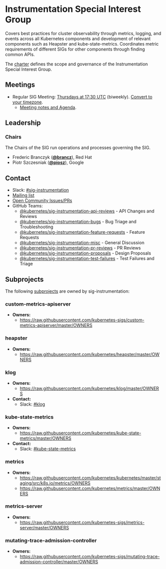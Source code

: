 <!---
This is an autogenerated file!

Please do not edit this file directly, but instead make changes to the
sigs.yaml file in the project root.

To understand how this file is generated, see https://git.k8s.io/community/generator/README.md
--->
# Instrumentation Special Interest Group

Covers best practices for cluster observability through metrics, logging, and events across all Kubernetes components and development of relevant components such as Heapster and kube-state-metrics. Coordinates metric requirements of different SIGs for other components through finding common APIs.

The [charter](charter.md) defines the scope and governance of the Instrumentation Special Interest Group.

## Meetings
* Regular SIG Meeting: [Thursdays at 17:30 UTC](https://docs.google.com/document/d/1FE4AQ8B49fYbKhfg4Tx0cui1V0eI4o3PxoqQPUwNEiU/edit?usp=sharing) (biweekly). [Convert to your timezone](http://www.thetimezoneconverter.com/?t=17:30&tz=UTC).
  * [Meeting notes and Agenda](https://docs.google.com/document/d/17emKiwJeqfrCsv0NZ2FtyDbenXGtTNCsDEiLbPa7x7Y/edit).

## Leadership

### Chairs
The Chairs of the SIG run operations and processes governing the SIG.

* Frederic Branczyk (**[@brancz](https://github.com/brancz)**), Red Hat
* Piotr Szczesniak (**[@piosz](https://github.com/piosz)**), Google

## Contact
- Slack: [#sig-instrumentation](https://kubernetes.slack.com/messages/sig-instrumentation)
- [Mailing list](https://groups.google.com/forum/#!forum/kubernetes-sig-instrumentation)
- [Open Community Issues/PRs](https://github.com/kubernetes/community/labels/sig%2Finstrumentation)
- GitHub Teams:
    - [@kubernetes/sig-instrumentation-api-reviews](https://github.com/orgs/kubernetes/teams/sig-instrumentation-api-reviews) - API Changes and Reviews
    - [@kubernetes/sig-instrumentation-bugs](https://github.com/orgs/kubernetes/teams/sig-instrumentation-bugs) - Bug Triage and Troubleshooting
    - [@kubernetes/sig-instrumentation-feature-requests](https://github.com/orgs/kubernetes/teams/sig-instrumentation-feature-requests) - Feature Requests
    - [@kubernetes/sig-instrumentation-misc](https://github.com/orgs/kubernetes/teams/sig-instrumentation-misc) - General Discussion
    - [@kubernetes/sig-instrumentation-pr-reviews](https://github.com/orgs/kubernetes/teams/sig-instrumentation-pr-reviews) - PR Reviews
    - [@kubernetes/sig-instrumentation-proposals](https://github.com/orgs/kubernetes/teams/sig-instrumentation-proposals) - Design Proposals
    - [@kubernetes/sig-instrumentation-test-failures](https://github.com/orgs/kubernetes/teams/sig-instrumentation-test-failures) - Test Failures and Triage

## Subprojects

The following [subprojects][subproject-definition] are owned by sig-instrumentation:
### custom-metrics-apiserver
- **Owners:**
  - https://raw.githubusercontent.com/kubernetes-sigs/custom-metrics-apiserver/master/OWNERS
### heapster
- **Owners:**
  - https://raw.githubusercontent.com/kubernetes/heapster/master/OWNERS
### klog
- **Owners:**
  - https://raw.githubusercontent.com/kubernetes/klog/master/OWNERS
- **Contact:**
  - Slack: [#klog](https://kubernetes.slack.com/messages/klog)
### kube-state-metrics
- **Owners:**
  - https://raw.githubusercontent.com/kubernetes/kube-state-metrics/master/OWNERS
- **Contact:**
  - Slack: [#kube-state-metrics](https://kubernetes.slack.com/messages/kube-state-metrics)
### metrics
- **Owners:**
  - https://raw.githubusercontent.com/kubernetes/kubernetes/master/staging/src/k8s.io/metrics/OWNERS
  - https://raw.githubusercontent.com/kubernetes/metrics/master/OWNERS
### metrics-server
- **Owners:**
  - https://raw.githubusercontent.com/kubernetes-sigs/metrics-server/master/OWNERS
### mutating-trace-admission-controller
- **Owners:**
  - https://raw.githubusercontent.com/kubernetes-sigs/mutating-trace-admission-controller/master/OWNERS

[subproject-definition]: https://github.com/kubernetes/community/blob/master/governance.md#subprojects
<!-- BEGIN CUSTOM CONTENT -->

<!-- END CUSTOM CONTENT -->
